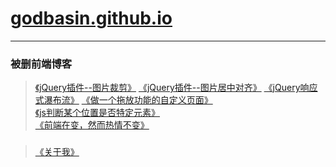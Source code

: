 # [godbasin.github.io](https://godbasin.github.io)      
---      
### 被删前端博客  


> [《jQuery插件--图片裁剪》](https://godbasin.github.io/2016/06/22/picture-cut/) 
> [《jQuery插件--图片居中对齐》](https://godbasin.github.io/2016/06/21/picture-align/) 
> [《jQuery响应式瀑布流》](https://godbasin.github.io/2016/06/20/responsive-waterfall/) 
> [《做一个拖放功能的自定义页面》](https://godbasin.github.io/2016/06/19/drag-and-drop/)         
> [《js判断某个位置是否特定元素》](https://godbasin.github.io/2016/06/19/position-object/)   
> [《前端在变，然而热情不变》](https://godbasin.github.io/2016/06/18/first-blog/)  
###
> [《关于我》](https://godbasin.github.io/about/)